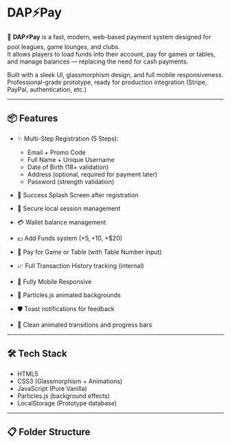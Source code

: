 # DAP⚡Pay

🎱 **DAP⚡Pay** is a fast, modern, web-based payment system designed for pool leagues, game lounges, and clubs.  
It allows players to load funds into their account, pay for games or tables, and manage balances — replacing the need for cash payments.

Built with a sleek UI, glassmorphism design, and full mobile responsiveness.  
Professional-grade prototype, ready for production integration (Stripe, PayPal, authentication, etc.)

---

## 📦 Features

- ✨ Multi-Step Registration (5 Steps):
  - Email + Promo Code
  - Full Name + Unique Username
  - Date of Birth (18+ validation)
  - Address (optional, required for payment later)
  - Password (strength validation)

- 🎉 Success Splash Screen after registration
- 🧠 Secure local session management
- 💳 Wallet balance management
- 💵 Add Funds system (+$5, +$10, +$20)
- 🎱 Pay for Game or Table (with Table Number input)
- 📈 Full Transaction History tracking (internal)
- 📱 Fully Mobile Responsive
- 🌌 Particles.js animated backgrounds
- 🛡️ Toast notifications for feedback
- 🚀 Clean animated transitions and progress bars

---

## 🛠️ Tech Stack

- HTML5
- CSS3 (Glassmorphism + Animations)
- JavaScript (Pure Vanilla)
- Particles.js (background effects)
- LocalStorage (Prototype database)

---

## 📋 Folder Structure

